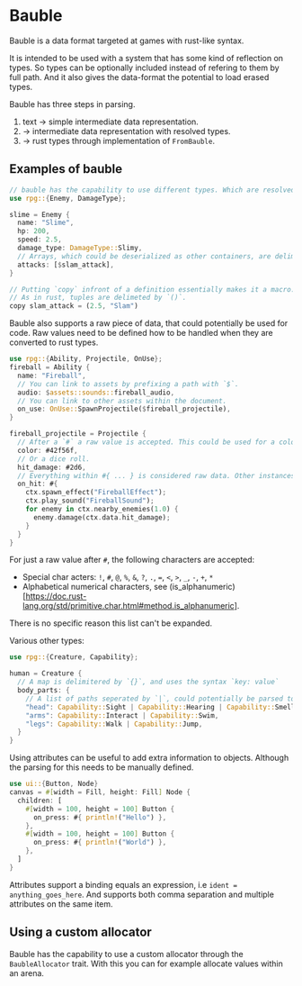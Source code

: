 # Bauble

Bauble is a data format targeted at games with rust-like syntax.

It is intended to be used with a system that has some kind of reflection on types. So types can be optionally included instead of refering to them by full path. And it also gives the data-format the potential to load erased types.

Bauble has three steps in parsing.
1. text -> simple intermediate data representation. 
2. -> intermediate data representation with resolved types.
3. -> rust types through implementation of `FromBauble`. 

## Examples of bauble
```rust
// bauble has the capability to use different types. Which are resolved by the `AssetCtx`
use rpg::{Enemy, DamageType};

slime = Enemy {
  name: "Slime",
  hp: 200,
  speed: 2.5,
  damage_type: DamageType::Slimy,
  // Arrays, which could be deserialized as other containers, are deliminated by `[]`
  attacks: [$slam_attack],
}

// Putting `copy` infront of a definition essentially makes it a macro.
// As in rust, tuples are delimeted by `()`.
copy slam_attack = (2.5, "Slam")
```

Bauble also supports a raw piece of data, that could potentially be used for code. Raw values need to be defined how to be handled when they are converted to rust types.
```rust
use rpg::{Ability, Projectile, OnUse};
fireball = Ability {
  name: "Fireball",
  // You can link to assets by prefixing a path with `$`.
  audio: $assets::sounds::fireball_audio,
  // You can link to other assets within the document.
  on_use: OnUse::SpawnProjectile($fireball_projectile),
}

fireball_projectile = Projectile {
  // After a `#` a raw value is accepted. This could be used for a color.
  color: #42f56f,
  // Or a dice roll.
  hit_damage: #2d6,
  // Everything within #{ ... } is considered raw data. Other instances of `{` must be delimited by `}`.
  on_hit: #{
    ctx.spawn_effect("FireballEffect");
    ctx.play_sound("FireballSound");
    for enemy in ctx.nearby_enemies(1.0) {
      enemy.damage(ctx.data.hit_damage);
    }
  }
}
```

For just a raw value after `#`, the following characters are accepted:
 - Special char acters: `!`, `#`, `@`, `%`, `&`, `?`, `.`, `=`, `<`, `>`, `_`, `-`, `+`, `*`
 - Alphabetical numerical characters, see (is_alphanumeric)[https://doc.rust-lang.org/std/primitive.char.html#method.is_alphanumeric].

There is no specific reason this list can't be expanded.

Various other types:

```rust
use rpg::{Creature, Capability};

human = Creature {
  // A map is delimitered by `{}`, and uses the syntax `key: value`
  body_parts: {
    // A list of paths seperated by `|`, could potentially be parsed to bitfields or something like `EnumSet`.
    "head": Capability::Sight | Capability::Hearing | Capability::Smell,
    "arms": Capability::Interact | Capability::Swim,
    "legs": Capability::Walk | Capability::Jump,
  }
}
```

Using attributes can be useful to add extra information to objects. Although the parsing for this needs to be manually defined.
```rust
use ui::{Button, Node}
canvas = #[width = Fill, height: Fill] Node {
  children: [
    #[width = 100, height = 100] Button {
      on_press: #{ println!("Hello") },
    },
    #[width = 100, height = 100] Button {
      on_press: #{ println!("World") },
    },
  ]
}
```
Attributes support a binding equals an expression, i.e `ident = anything_goes_here`. And supports both comma separation and multiple attributes on the same item.

## Using a custom allocator

Bauble has the capability to use a custom allocator through the `BaubleAllocator` trait. With this you can for example allocate values within an arena.